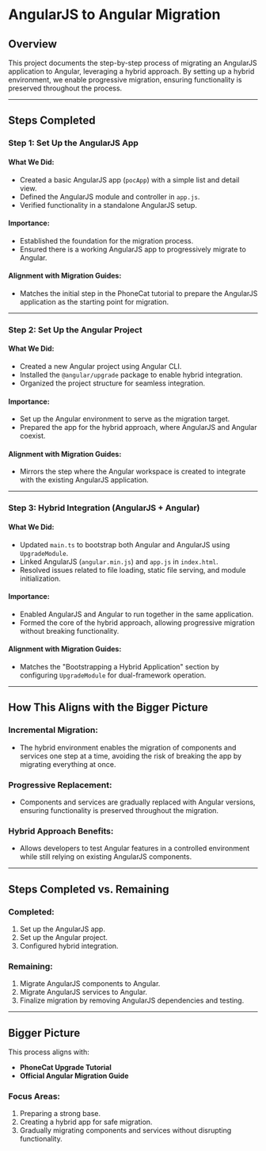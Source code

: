 # AngularJS to Angular Migration

## Overview
This project documents the step-by-step process of migrating an AngularJS application to Angular, leveraging a hybrid approach. By setting up a hybrid environment, we enable progressive migration, ensuring functionality is preserved throughout the process.

---

## Steps Completed

### Step 1: Set Up the AngularJS App
#### What We Did:
- Created a basic AngularJS app (`pocApp`) with a simple list and detail view.
- Defined the AngularJS module and controller in `app.js`.
- Verified functionality in a standalone AngularJS setup.

#### Importance:
- Established the foundation for the migration process.
- Ensured there is a working AngularJS app to progressively migrate to Angular.

#### Alignment with Migration Guides:
- Matches the initial step in the PhoneCat tutorial to prepare the AngularJS application as the starting point for migration.

---

### Step 2: Set Up the Angular Project
#### What We Did:
- Created a new Angular project using Angular CLI.
- Installed the `@angular/upgrade` package to enable hybrid integration.
- Organized the project structure for seamless integration.

#### Importance:
- Set up the Angular environment to serve as the migration target.
- Prepared the app for the hybrid approach, where AngularJS and Angular coexist.

#### Alignment with Migration Guides:
- Mirrors the step where the Angular workspace is created to integrate with the existing AngularJS application.

---

### Step 3: Hybrid Integration (AngularJS + Angular)
#### What We Did:
- Updated `main.ts` to bootstrap both Angular and AngularJS using `UpgradeModule`.
- Linked AngularJS (`angular.min.js`) and `app.js` in `index.html`.
- Resolved issues related to file loading, static file serving, and module initialization.

#### Importance:
- Enabled AngularJS and Angular to run together in the same application.
- Formed the core of the hybrid approach, allowing progressive migration without breaking functionality.

#### Alignment with Migration Guides:
- Matches the "Bootstrapping a Hybrid Application" section by configuring `UpgradeModule` for dual-framework operation.

---

## How This Aligns with the Bigger Picture

### Incremental Migration:
- The hybrid environment enables the migration of components and services one step at a time, avoiding the risk of breaking the app by migrating everything at once.

### Progressive Replacement:
- Components and services are gradually replaced with Angular versions, ensuring functionality is preserved throughout the migration.

### Hybrid Approach Benefits:
- Allows developers to test Angular features in a controlled environment while still relying on existing AngularJS components.

---

## Steps Completed vs. Remaining

### Completed:
1. Set up the AngularJS app.
2. Set up the Angular project.
3. Configured hybrid integration.

### Remaining:
1. Migrate AngularJS components to Angular.
2. Migrate AngularJS services to Angular.
3. Finalize migration by removing AngularJS dependencies and testing.

---

## Bigger Picture
This process aligns with:
- **PhoneCat Upgrade Tutorial**
- **Official Angular Migration Guide**

### Focus Areas:
1. Preparing a strong base.
2. Creating a hybrid app for safe migration.
3. Gradually migrating components and services without disrupting functionality.
